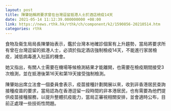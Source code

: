 ```yaml
---
layout: post
title: 陳肇始稱將要求曾在台灣逗留抵港人士於酒店檢疫14天
date: 2021-05-14 11:12:39.000000000 +08:00
link: https://news.rthk.hk/rthk/ch/component/k2/1590856-20210514.htm
categories: rthk
---
```


食物及衞生局局長陳肇始表示，鑑於台灣本地確診個案有上升趨勢，當局將要求所有曾在台灣逗留的抵港人士，必須於指定酒店強制檢疫14天，不能進行家居檢疫，減低病毒進入社區的機會。

她又指出，有關人士需要在機場等候檢測結果才能離開，也需要在檢疫期間接受3次檢測，並在抵港後第16天和第19天接受強制檢測。

陳肇始出席立法會一個委員會表示，疫苗接種計劃開展以來，收到非香港居民查詢接種疫苗的要求，當局認為在香港逗留一段時間的非本港居民，也有需要為他們提供疫苗接種服務，以提升整體抗疫能力，當局正審視相關安排，並會適時公布，目前正處理一些技術性問題。
